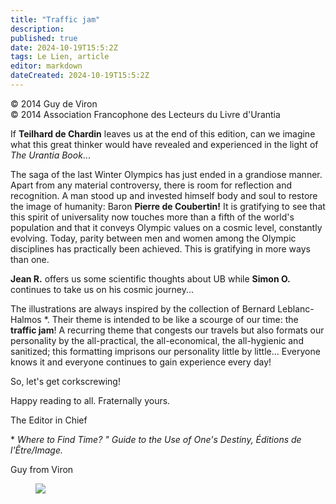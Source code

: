 ```yaml
---
title: "Traffic jam"
description: 
published: true
date: 2024-10-19T15:5:2Z
tags: Le Lien, article
editor: markdown
dateCreated: 2024-10-19T15:5:2Z
---
```


<p class="v-card v-sheet theme--light gray lighten-3 px-2">© 2014 Guy de Viron<br>© 2014 Association Francophone des Lecteurs du Livre d'Urantia</p>


If **Teilhard de Chardin** leaves us at the end of this edition, can we imagine what this great thinker would have revealed and experienced in the light of _The Urantia Book_...

The saga of the last Winter Olympics has just ended in a grandiose manner. Apart from any material controversy, there is room for reflection and recognition. A man stood up and invested himself body and soul to restore the image of humanity: Baron **Pierre de Coubertin!** It is gratifying to see that this spirit of universality now touches more than a fifth of the world's population and that it conveys Olympic values on a cosmic level, constantly evolving. Today, parity between men and women among the Olympic disciplines has practically been achieved. This is gratifying in more ways than one.

**Jean R.** offers us some scientific thoughts about UB while **Simon O.** continues to take us on his cosmic journey...

The illustrations are always inspired by the collection of Bernard Leblanc-Halmos \*. Their theme is intended to be like a scourge of our time: the **traffic jam**! A recurring theme that congests our travels but also formats our personality by the all-practical, the all-economical, the all-hygienic and sanitized; this formatting imprisons our personality little by little... Everyone knows it and everyone continues to gain experience every day!

So, let's get corkscrewing!

Happy reading to all. Fraternally yours.

The Editor in Chief

\* _Where to Find Time? " Guide to the Use of One's Destiny, Éditions de l'Être/Image._

Guy from Viron

<figure id="Figure_2" class="image urantiapedia">
<img src="/image/article/Le_Lien/images_01/186.jpg">
</figure>

